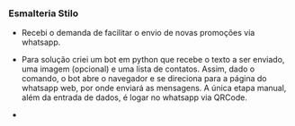 ### Esmalteria Stilo

* Recebi o demanda de facilitar o envio de novas promoções via whatsapp.

* Para solução criei um bot em python que recebe o texto a ser enviado, uma imagem (opcional) e uma lista de contatos. Assim, dado o comando, o bot abre o navegador e se direciona para a página do whatsapp web, por onde enviará as mensagens. A única etapa manual, além da entrada de dados, é logar no whatsapp via QRCode. 

* 
